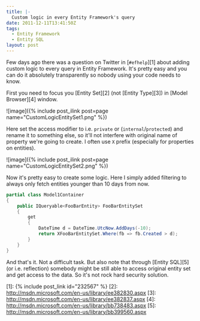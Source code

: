```yaml
---
title: |-
  Custom logic in every Entity Framework's query
date: 2011-12-11T13:41:50Z
tags:
  - Entity Framework
  - Entity SQL
layout: post
---
```

Few days ago there was a question on Twitter in [`#efhelp`][1] about adding custom logic to every query in Entity Framework. It's pretty easy and you can do it absolutely transparently so nobody using your code needs to know.

First you need to focus you [Entity Set][2] (not [Entity Type][3]) in [Model Browser][4] window.

![image]({% include post_ilink post=page name="CustomLogicEntitySet1.png" %})

Here set the access modifier to i.e. `private` or (`internal`/`protected`) and rename it to something else, so it'll not interfere with original name of property we're going to create. I often use `X` prefix (especially for properties on entities).

![image]({% include post_ilink post=page name="CustomLogicEntitySet2.png" %})

Now it's pretty easy to create some logic. Here I simply added filtering to always only fetch entities younger than 10 days from now.

```csharp
partial class Model1Container
{
	public IQueryable<FooBarEntity> FooBarEntitySet
	{
		get
		{
			DateTime d = DateTime.UtcNow.AddDays(-10);
			return XFooBarEntitySet.Where(fb => fb.Created > d);
		}
	}
}
```

And that's it. Not a difficult task. But also note that through [Entity SQL][5] (or i.e. reflection) somebody might be still able to access original entity set and get access to the data. So it's not rock hard security solution.

[1]: {% include post_link id="232567" %}
[2]: http://msdn.microsoft.com/en-us/library/ee382830.aspx
[3]: http://msdn.microsoft.com/en-us/library/ee382837.aspx
[4]: http://msdn.microsoft.com/en-us/library/bb738483.aspx
[5]: http://msdn.microsoft.com/en-us/library/bb399560.aspx